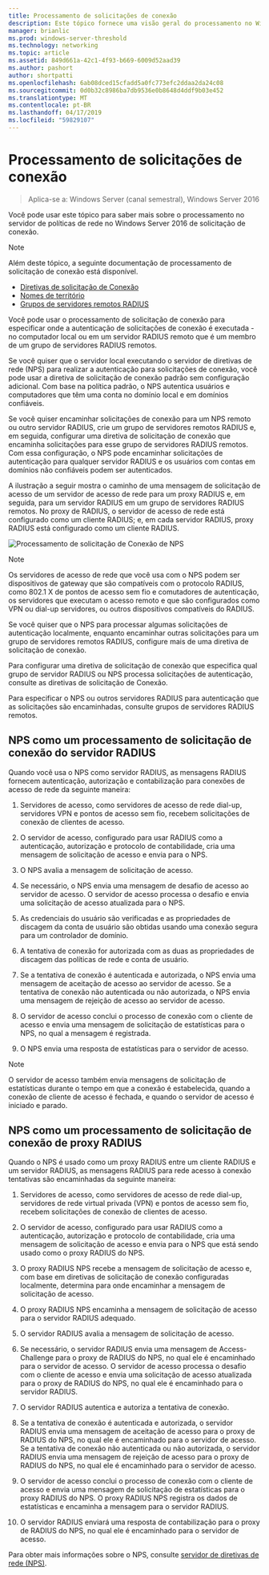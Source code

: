 ```yaml
---
title: Processamento de solicitações de conexão
description: Este tópico fornece uma visão geral do processamento no Windows Server 2016 de solicitação de conexão de servidor de políticas de rede.
manager: brianlic
ms.prod: windows-server-threshold
ms.technology: networking
ms.topic: article
ms.assetid: 849d661a-42c1-4f93-b669-6009d52aad39
ms.author: pashort
author: shortpatti
ms.openlocfilehash: 6ab08dced15cfadd5a0fc773efc2ddaa2da24c08
ms.sourcegitcommit: 0d0b32c8986ba7db9536e0b8648d4ddf9b03e452
ms.translationtype: MT
ms.contentlocale: pt-BR
ms.lasthandoff: 04/17/2019
ms.locfileid: "59829107"
---
```

# <a name="connection-request-processing"></a>Processamento de solicitações de conexão

>Aplica-se a: Windows Server (canal semestral), Windows Server 2016

Você pode usar este tópico para saber mais sobre o processamento no servidor de políticas de rede no Windows Server 2016 de solicitação de conexão.

>[!NOTE]
>Além deste tópico, a seguinte documentação de processamento de solicitação de conexão está disponível.
> - [Diretivas de solicitação de Conexão](nps-crp-crpolicies.md)
> - [Nomes de território](nps-crp-realm-names.md)
> - [Grupos de servidores remotos RADIUS](nps-crp-rrsg.md)

Você pode usar o processamento de solicitação de conexão para especificar onde a autenticação de solicitações de conexão é executada - no computador local ou em um servidor RADIUS remoto que é um membro de um grupo de servidores RADIUS remotos. 

Se você quiser que o servidor local executando o servidor de diretivas de rede (NPS) para realizar a autenticação para solicitações de conexão, você pode usar a diretiva de solicitação de conexão padrão sem configuração adicional. Com base na política padrão, o NPS autentica usuários e computadores que têm uma conta no domínio local e em domínios confiáveis.

Se você quiser encaminhar solicitações de conexão para um NPS remoto ou outro servidor RADIUS, crie um grupo de servidores remotos RADIUS e, em seguida, configurar uma diretiva de solicitação de conexão que encaminha solicitações para esse grupo de servidores RADIUS remotos. Com essa configuração, o NPS pode encaminhar solicitações de autenticação para qualquer servidor RADIUS e os usuários com contas em domínios não confiáveis podem ser autenticados.

A ilustração a seguir mostra o caminho de uma mensagem de solicitação de acesso de um servidor de acesso de rede para um proxy RADIUS e, em seguida, para um servidor RADIUS em um grupo de servidores RADIUS remotos. No proxy de RADIUS, o servidor de acesso de rede está configurado como um cliente RADIUS; e, em cada servidor RADIUS, proxy RADIUS está configurado como um cliente RADIUS.


![Processamento de solicitação de Conexão de NPS](../../media/Nps-Connection-Request-Processing/Nps-Connection-Request-Processing.jpg)


>[!NOTE]
>Os servidores de acesso de rede que você usa com o NPS podem ser dispositivos de gateway que são compatíveis com o protocolo RADIUS, como 802.1 X de pontos de acesso sem fio e comutadores de autenticação, os servidores que executam o acesso remoto e que são configurados como VPN ou dial-up servidores, ou outros dispositivos compatíveis do RADIUS.

Se você quiser que o NPS para processar algumas solicitações de autenticação localmente, enquanto encaminhar outras solicitações para um grupo de servidores remotos RADIUS, configure mais de uma diretiva de solicitação de conexão.

Para configurar uma diretiva de solicitação de conexão que especifica qual grupo de servidor RADIUS ou NPS processa solicitações de autenticação, consulte as diretivas de solicitação de Conexão.

Para especificar o NPS ou outros servidores RADIUS para autenticação que as solicitações são encaminhadas, consulte grupos de servidores RADIUS remotos.

## <a name="nps-as-a-radius-server-connection-request-processing"></a>NPS como um processamento de solicitação de conexão do servidor RADIUS

Quando você usa o NPS como servidor RADIUS, as mensagens RADIUS fornecem autenticação, autorização e contabilização para conexões de acesso de rede da seguinte maneira:

1. Servidores de acesso, como servidores de acesso de rede dial-up, servidores VPN e pontos de acesso sem fio, recebem solicitações de conexão de clientes de acesso. 

2. O servidor de acesso, configurado para usar RADIUS como a autenticação, autorização e protocolo de contabilidade, cria uma mensagem de solicitação de acesso e envia para o NPS. 

3. O NPS avalia a mensagem de solicitação de acesso. 

4. Se necessário, o NPS envia uma mensagem de desafio de acesso ao servidor de acesso. O servidor de acesso processa o desafio e envia uma solicitação de acesso atualizada para o NPS. 

5. As credenciais do usuário são verificadas e as propriedades de discagem da conta de usuário são obtidas usando uma conexão segura para um controlador de domínio. 

6. A tentativa de conexão for autorizada com as duas as propriedades de discagem das políticas de rede e conta de usuário. 

7. Se a tentativa de conexão é autenticada e autorizada, o NPS envia uma mensagem de aceitação de acesso ao servidor de acesso. Se a tentativa de conexão não autenticada ou não autorizada, o NPS envia uma mensagem de rejeição de acesso ao servidor de acesso. 

8. O servidor de acesso conclui o processo de conexão com o cliente de acesso e envia uma mensagem de solicitação de estatísticas para o NPS, no qual a mensagem é registrada. 

9. O NPS envia uma resposta de estatísticas para o servidor de acesso. 

>[!NOTE]
>O servidor de acesso também envia mensagens de solicitação de estatísticas durante o tempo em que a conexão é estabelecida, quando a conexão de cliente de acesso é fechada, e quando o servidor de acesso é iniciado e parado.

## <a name="nps-as-a-radius-proxy-connection-request-processing"></a>NPS como um processamento de solicitação de conexão de proxy RADIUS

Quando o NPS é usado como um proxy RADIUS entre um cliente RADIUS e um servidor RADIUS, as mensagens RADIUS para rede acesso à conexão tentativas são encaminhadas da seguinte maneira:

1. Servidores de acesso, como servidores de acesso de rede dial-up, servidores de rede virtual privada (VPN) e pontos de acesso sem fio, recebem solicitações de conexão de clientes de acesso.

2. O servidor de acesso, configurado para usar RADIUS como a autenticação, autorização e protocolo de contabilidade, cria uma mensagem de solicitação de acesso e envia para o NPS que está sendo usado como o proxy RADIUS do NPS.

3. O proxy RADIUS NPS recebe a mensagem de solicitação de acesso e, com base em diretivas de solicitação de conexão configuradas localmente, determina para onde encaminhar a mensagem de solicitação de acesso.

4. O proxy RADIUS NPS encaminha a mensagem de solicitação de acesso para o servidor RADIUS adequado.

5. O servidor RADIUS avalia a mensagem de solicitação de acesso.

6. Se necessário, o servidor RADIUS envia uma mensagem de Access-Challenge para o proxy de RADIUS do NPS, no qual ele é encaminhado para o servidor de acesso. O servidor de acesso processa o desafio com o cliente de acesso e envia uma solicitação de acesso atualizada para o proxy de RADIUS do NPS, no qual ele é encaminhado para o servidor RADIUS.

7. O servidor RADIUS autentica e autoriza a tentativa de conexão.

8. Se a tentativa de conexão é autenticada e autorizada, o servidor RADIUS envia uma mensagem de aceitação de acesso para o proxy de RADIUS do NPS, no qual ele é encaminhado para o servidor de acesso. Se a tentativa de conexão não autenticada ou não autorizada, o servidor RADIUS envia uma mensagem de rejeição de acesso para o proxy de RADIUS do NPS, no qual ele é encaminhado para o servidor de acesso.

9. O servidor de acesso conclui o processo de conexão com o cliente de acesso e envia uma mensagem de solicitação de estatísticas para o proxy RADIUS do NPS. O proxy RADIUS NPS registra os dados de estatísticas e encaminha a mensagem para o servidor RADIUS.

10. O servidor RADIUS enviará uma resposta de contabilização para o proxy de RADIUS do NPS, no qual ele é encaminhado para o servidor de acesso.

Para obter mais informações sobre o NPS, consulte [servidor de diretivas de rede (NPS)](nps-top.md).
